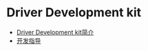 # Driver Development kit

- [Driver Development kit简介](../device/driverdevelopment-overview.md)
- [开发指导](../device/externaldevice-guidelines.md)